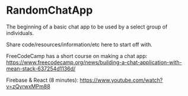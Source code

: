 # RandomChatApp

The beginning of a basic chat app to be used by a select group of individuals.

Share code/resources/information/etc here to start off with.

FreeCodeCamp has a short course on making a chat app: https://www.freecodecamp.org/news/building-a-chat-application-with-mean-stack-637254d1136d/

Firebase & React (8 minutes): https://www.youtube.com/watch?v=zQyrwxMPm88
